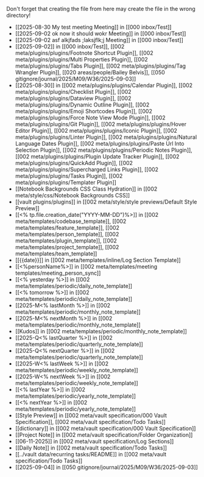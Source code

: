 Don't forget that creating the file from here may create the file in the wrong directory!
- [[2025-08-30 My test meeting Meeting]] in [[000 inbox/Test]]
- [[2025-09-02 ok now it should wokr Meeting]] in [[000 inbox/Test]]
- [[2025-09-02 asf alkjfads ;laksjflk;j Meeting]] in [[000 inbox/Test]]
- [[2025-09-02]] in [[000 inbox/Test]], [[002 meta/plugins/plugins/Footnote Shortcut Plugin]], [[002 meta/plugins/plugins/Multi Properties Plugin]], [[002 meta/plugins/plugins/Tabs Plugin]], [[002 meta/plugins/plugins/Tag Wrangler Plugin]], [[020 areas/people/Bailey Belvis]], [[050 gitignore/journal/2025/M09/W36/2025-09-03]]
- [[2025-08-30]] in [[002 meta/plugins/plugins/Calendar Plugin]], [[002 meta/plugins/plugins/Checklist Plugin]], [[002 meta/plugins/plugins/Dataview Plugin]], [[002 meta/plugins/plugins/Dynamic Outline Plugin]], [[002 meta/plugins/plugins/Emoji Shortcodes Plugin]], [[002 meta/plugins/plugins/Force Note View Mode Plugin]], [[002 meta/plugins/plugins/Git Plugin]], [[002 meta/plugins/plugins/Hover Editor Plugin]], [[002 meta/plugins/plugins/Iconic Plugin]], [[002 meta/plugins/plugins/Linter Plugin]], [[002 meta/plugins/plugins/Natural Language Dates Plugin]], [[002 meta/plugins/plugins/Paste Url Into Selection Plugin]], [[002 meta/plugins/plugins/Periodic Notes Plugin]], [[002 meta/plugins/plugins/Plugin Update Tracker Plugin]], [[002 meta/plugins/plugins/QuickAdd Plugin]], [[002 meta/plugins/plugins/Supercharged Links Plugin]], [[002 meta/plugins/plugins/Tasks Plugin]], [[002 meta/plugins/plugins/Templater Plugin]]
- [[Notebook Backgrounds CSS Class Hydration]] in [[002 meta/style/css/Notebook Backgrounds CSS]]
- [[vault plugins/plugins]] in [[002 meta/style/style previews/Default Style Preview]]
- [[<% tp.file.creation_date("YYYY-MM-DD")%>]] in [[002 meta/templates/codebase_template]], [[002 meta/templates/feature_template]], [[002 meta/templates/person_template]], [[002 meta/templates/plugin_template]], [[002 meta/templates/project_template]], [[002 meta/templates/team_template]]
- [[{{date}}]] in [[002 meta/templates/inline/Log Section Template]]
- [[<%personName%>]] in [[002 meta/templates/meeting templates/meeting_person_sync]]
- [[<% yesterday %>]] in [[002 meta/templates/periodic/daily_note_template]]
- [[<% tomorrow %>]] in [[002 meta/templates/periodic/daily_note_template]]
- [[2025-M<% lastMonth %>]] in [[002 meta/templates/periodic/monthly_note_template]]
- [[2025-M<% nextMonth %>]] in [[002 meta/templates/periodic/monthly_note_template]]
- [[Kudos]] in [[002 meta/templates/periodic/monthly_note_template]]
- [[2025-Q<% lastQuarter %>]] in [[002 meta/templates/periodic/quarterly_note_template]]
- [[2025-Q<% nextQuarter %>]] in [[002 meta/templates/periodic/quarterly_note_template]]
- [[2025-W<% lastWeek %>]] in [[002 meta/templates/periodic/weekly_note_template]]
- [[2025-W<% nextWeek %>]] in [[002 meta/templates/periodic/weekly_note_template]]
- [[<% lastYear %>]] in [[002 meta/templates/periodic/yearly_note_template]]
- [[<% nextYear %>]] in [[002 meta/templates/periodic/yearly_note_template]]
- [[Style Preview]] in [[002 meta/vault specification/000 Vault Specification]], [[002 meta/vault specification/Todo Tasks]]
- [[dictionary]] in [[002 meta/vault specification/000 Vault Specification]]
- [[Project Note]] in [[002 meta/vault specification/Folder Organization]]
- [[06-11-2025]] in [[002 meta/vault specification/Log Sections]]
- [[Daily Note]] in [[002 meta/vault specification/Todo Tasks]]
- [[../vault data/recurring tasks/README]] in [[002 meta/vault specification/Todo Tasks]]
- [[2025-09-04]] in [[050 gitignore/journal/2025/M09/W36/2025-09-03]]